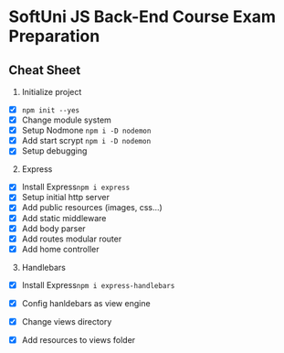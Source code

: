 # SoftUni JS Back-End Course Exam Preparation

## Cheat Sheet

1. Initialize project
  - [x] `npm init --yes`
  - [x] Change module system
  - [x] Setup Nodmone `npm i -D nodemon`
  - [x] Add start scrypt `npm i -D nodemon`
  - [x] Setup debugging

2. Express
  - [x] Install Express`npm i express`
  - [x] Setup initial http server
  - [x] Add public resources (images, css...)
  - [x] Add static middleware
  - [x] Add body parser 
  - [x] Add routes modular router
  - [x] Add home controller
  
3. Handlebars
  - [x] Install Express`npm i express-handlebars`
  - [x] Config hanldebars as view engine
  - [x] Change views directory
  - [x] Add resources to views folder
  
